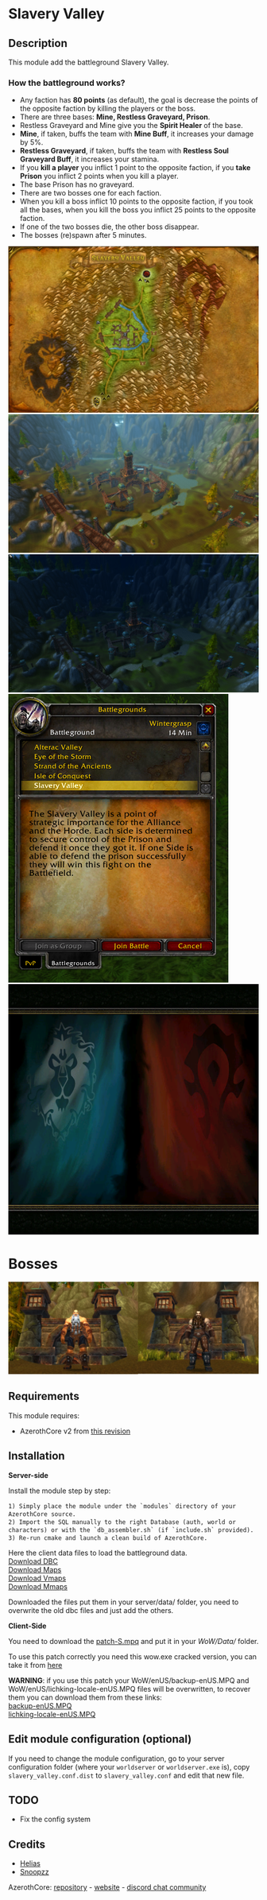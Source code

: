 # Slavery Valley

## Description

This module add the battleground Slavery Valley.

### How the battleground works?

- Any faction has **80 points** (as default), the goal is decrease the points of the opposite faction by killing the players or the boss.
- There are three bases: **Mine, Restless Graveyard, Prison**.
- Restless Graveyard and Mine give you the **Spirit Healer** of the base.
- **Mine**, if taken, buffs the team with **Mine Buff**, it increases your damage by 5%.
- **Restless Graveyard**, if taken, buffs the team with **Restless Soul Graveyard Buff**, it increases your stamina.
- If you **kill a player** you inflict 1 point to the opposite faction, if you **take Prison** you inflict 2 points when you kill a player.
- The base Prison has no graveyard.
- There are two bosses one for each faction.
- When you kill a boss inflict 10 points to the opposite faction, if you took all the bases, when you kill the boss you inflict 25 points to the opposite faction.
- If one of the two bosses die, the other boss disappear.
- The bosses (re)spawn after 5 minutes.

![SlaveryValley](images/SlaveryValley_Map.png)
![SlaveryValley](images/SlaveryValley.png)
![SlaveryValley](images/SlaveryValley_night.png)
![SlaveryValley](images/SlaveryValley-BG.png)
![SlaveryValley](images/LoadScreen.png)

# Bosses
![SlaveryValley](images/Bosses.png)

## Requirements

This module requires:

- AzerothCore v2 from [this revision](https://github.com/azerothcore/azerothcore-wotlk/commit/75bf44d1684048b02bc338877fb11a62647a6896)


## Installation

**Server-side**

Install the module step by step:
```
1) Simply place the module under the `modules` directory of your AzerothCore source. 
2) Import the SQL manually to the right Database (auth, world or characters) or with the `db_assembler.sh` (if `include.sh` provided).
3) Re-run cmake and launch a clean build of AzerothCore.
```

Here the client data files to load the battleground data.  
[Download DBC](https://mega.nz/#!ckx0RIDS!Zcpm_w9LPMeiMlHLw_TWP9UPwOssUvvN_FSsjeRpvSg)  
[Download Maps](https://mega.nz/#!5pxWiYQQ!XyzvqUVYMKx3gUefRP3lBq3q4CX6fcuGN1hUeH9D9ms)  
[Download Vmaps](https://mega.nz/#!I1xzwIJI!mx9D4Rbdz9kt_dq4EKUs5K52GJcPp4h9qQ1HEozvSZQ)  
[Download Mmaps](https://mega.nz/#!5xpHGYKB!J_4xbEXVVsDWaqHY-DR_mcALUo7CQWcG36h0wlZBSV0)

Downloaded the files put them in your server/data/ folder, you need to overwrite the old dbc files and just add the others.


**Client-Side**

You need to download the [patch-S.mpq](https://mega.nz/#!JwgygYoY!8cXKi0BmnPFWRKae_ZxUS0ikjwFWy6cWI8lqB_noowQ) and put it in your *WoW/Data/* folder.

To use this patch correctly you need this wow.exe cracked version, you can take it from [here](https://mega.nz/#!Q5QR1SjJ!Arg1O1F7Mr5U6tE9aZcH0iFndYcGBK_AmfvZTn4kUjg)

**WARNING**: if you use this patch your WoW/enUS/backup-enUS.MPQ and WoW/enUS/lichking-locale-enUS.MPQ files will be overwritten, to recover them you can download them from these links:  
[backup-enUS.MPQ](https://mega.nz/#!84IHHaBI!NpaZGxT1MlcIAiD3TwDZ6uYZx4E1SoJPVuuhrEXytB8)  
[lichking-locale-enUS.MPQ](https://mega.nz/#!0gJx3IAb!uX1aOK0pig7Nc0MIN9COe31hc7ojR-amSkhB2ifi4uI)


## Edit module configuration (optional)

If you need to change the module configuration, go to your server configuration folder (where your `worldserver` or `worldserver.exe` is), copy `slavery_valley.conf.dist` to `slavery_valley.conf` and edit that new file.


## TODO

- Fix the config system


## Credits

* [Helias](https://github.com/Helias)
* [Snoopzz](http://www.modcraft.io/index.php?topic=10882.0)

AzerothCore: [repository](https://github.com/azerothcore) - [website](http://azerothcore.org/) - [discord chat community](https://discord.gg/PaqQRkd)
